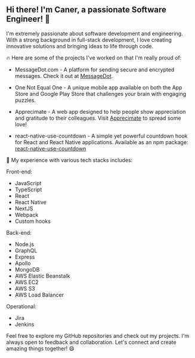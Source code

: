 ## Hi there! I'm Caner, a passionate Software Engineer! 👋
I'm extremely passionate about software development and engineering. With a strong background in full-stack development, I love creating innovative solutions and bringing ideas to life through code.

🔥 Here are some of the projects I've worked on that I'm really proud of:

- MessageDot.com - A platform for sending secure and encrypted messages. Check it out at [MessageDot](https://www.messagedot.com).

- One Not Equal One - A unique mobile app available on both the App Store and Google Play Store that challenges your brain with engaging puzzles.

- Apprecimate - A web app designed to help people show appreciation and gratitude to their colleagues. Visit [Apprecimate](https://www.apprecimate.io) to spread some love!

- react-native-use-countdown - A simple yet powerful countdown hook for React and React Native applications. Available as an npm package: [react-native-use-countdown](https://www.npmjs.com/package/react-native-use-countdown)

🚀 My experience with various tech stacks includes:

Front-end:

- JavaScript
- TypeScript
- React
- React Native
- NextJS
- Webpack
- Custom hooks

Back-end:
- Node.js
- GraphQL
- Express
- Apollo
- MongoDB
- AWS Elastic Beanstalk
- AWS EC2
- AWS S3
- AWS Load Balancer

Operational:

- Jira
- Jenkins

Feel free to explore my GitHub repositories and check out my projects. I'm always open to feedback and collaboration. Let's connect and create amazing things together! 😄
